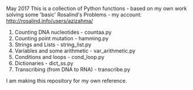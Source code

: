 May 2017
This is a collection of Python functions - based on my own work solving some 'basic' Rosalind's Problems - my account:
http://rosalind.info/users/azizahma/

1. Counting DNA nucleotides - countaa.py
2. Counting point mutation - hamming.py
3. Strings and Lists - string_list.py
4. Variables and some arithmetic - var_arithmetic.py
5. Conditions and loops - cond_loop.py
6. Dictionaries - dict_ss.py
7. Transcribing (from DNA to RNA) - transcribe.py

I am making this repository for my own reference.
